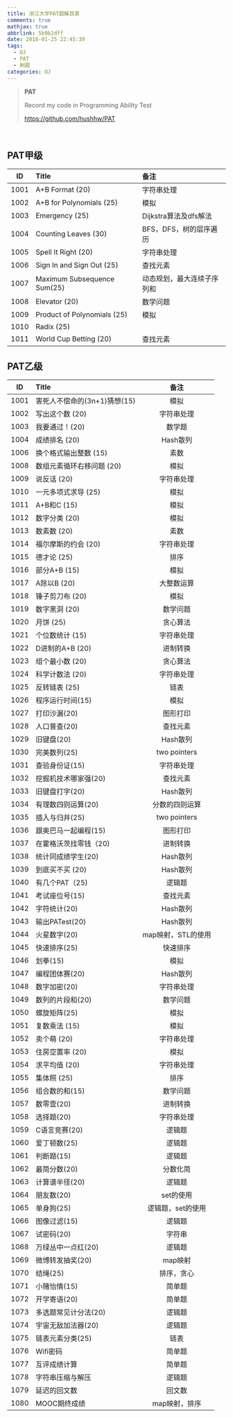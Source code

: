 ```yaml
---
title: 浙江大学PAT题解目录
comments: true
mathjax: true
abbrlink: 5b9b2dff
date: 2018-01-25 22:45:39
tags:
  - OJ
  - PAT
  - 刷题
categories: OJ
---
```


> **PAT**
>
> Record my code in Programming Ability Test
>
> https://github.com/hushhw/PAT

<!--more-->

​      

## PAT甲级

|  ID  | Title                       | 备注               |
| :--: | :-------------------------- | :--------------- |
| 1001 | A+B Format (20)             | 字符串处理            |
| 1002 | A+B for Polynomials (25)    | 模拟               |
| 1003 | Emergency (25)              | Dijkstra算法及dfs解法 |
| 1004 | Counting Leaves (30)        | BFS，DFS，树的层序遍历   |
| 1005 | Spell It Right (20)         | 字符串处理            |
| 1006 | Sign In and Sign Out (25)   | 查找元素             |
| 1007 | Maximum Subsequence Sum(25) | 动态规划，最大连续子序列和    |
| 1008 | Elevator (20)               | 数学问题             |
| 1009 | Product of Polynomials (25) | 模拟               |
| 1010 | Radix (25)                  |                  |
| 1011 | World Cup Betting (20)      | 查找元素             |

## PAT乙级

|  ID  | Title               |      备注      |
| :--: | :------------------ | :----------: |
| 1001 | 害死人不偿命的(3n+1)猜想(15) |      模拟      |
| 1002 | 写出这个数 (20)          |    字符串处理     |
| 1003 | 我要通过！(20)           |     数学题      |
| 1004 | 成绩排名 (20)           |    Hash散列    |
| 1006 | 换个格式输出整数 (15)       |      素数      |
| 1008 | 数组元素循环右移问题 (20)     |      模拟      |
| 1009 | 说反话 (20)            |    字符串处理     |
| 1010 | 一元多项式求导 (25)        |      模拟      |
| 1011 | A+B和C (15)          |      模拟      |
| 1012 | 数字分类 (20)           |      模拟      |
| 1013 | 数素数 (20)            |      素数      |
| 1014 | 福尔摩斯的约会 (20)        |    字符串处理     |
| 1015 | 德才论 (25)            |      排序      |
| 1016 | 部分A+B (15)          |      模拟      |
| 1017 | A除以B (20)           |    大整数运算     |
| 1018 | 锤子剪刀布 (20)          |      模拟      |
| 1019 | 数字黑洞 (20)           |     数学问题     |
| 1020 | 月饼 (25)             |     贪心算法     |
| 1021 | 个位数统计 (15)          |    字符串处理     |
| 1022 | D进制的A+B (20)        |     进制转换     |
| 1023 | 组个最小数 (20)          |     贪心算法     |
| 1024 | 科学计数法 (20)          |    字符串处理     |
| 1025 | 反转链表 (25)           |      链表      |
| 1026 | 程序运行时间(15)          |      模拟      |
| 1027 | 打印沙漏(20)            |     图形打印     |
| 1028 | 人口普查(20)            |     查找元素     |
| 1029 | 旧键盘(20)             |    Hash散列    |
| 1030 | 完美数列(25)            | two pointers |
| 1031 | 查验身份证(15)           |    字符串处理     |
| 1032 | 挖掘机技术哪家强(20)        |     查找元素     |
| 1033 | 旧键盘打字(20)           |    Hash散列    |
| 1034 | 有理数四则运算(20)         |   分数的四则运算    |
| 1035 | 插入与归并(25)           | two pointers |
| 1036 | 跟奥巴马一起编程(15)        |     图形打印     |
| 1037 | 在霍格沃茨找零钱（20)        |     进制转换     |
| 1038 | 统计同成绩学生(20)         |    Hash散列    |
| 1039 | 到底买不买 (20)          |    Hash散列    |
| 1040 | 有几个PAT（25)          |     逻辑题      |
| 1041 | 考试座位号(15)           |     查找元素     |
| 1042 | 字符统计(20)            |    Hash散列    |
| 1043 | 输出PATest(20)        |    Hash散列    |
| 1044 | 火星数字(20)            | map映射，STL的使用 |
| 1045 | 快速排序(25)            |     快速排序     |
| 1046 | 划拳(15)              |      模拟      |
| 1047 | 编程团体赛(20)           |    Hash散列    |
| 1048 | 数字加密(20)            |    字符串处理     |
| 1049 | 数列的片段和(20)          |     数学问题     |
| 1050 | 螺旋矩阵(25)            |      模拟      |
| 1051 | 复数乘法 (15)           |      模拟      |
| 1052 | 卖个萌 (20)            |    字符串处理     |
| 1053 | 住房空置率 (20)          |      模拟      |
| 1054 | 求平均值 (20)           |    字符串处理     |
| 1055 | 集体照 (25)            |      排序      |
| 1056 | 组合数的和(15)           |     数学问题     |
| 1057 | 数零壹(20)             |     进制转换     |
| 1058 | 选择题(20)             |    字符串处理     |
| 1059 | C语言竞赛(20)           |     逻辑题      |
| 1060 | 爱丁顿数(25)            |     逻辑题      |
| 1061 | 判断题(15)             |     逻辑题      |
| 1062 | 最简分数(20)            |     分数化简     |
| 1063 | 计算谱半径(20)           |     逻辑题      |
| 1064 | 朋友数(20)             |    set的使用    |
| 1065 | 单身狗(25)             |  逻辑题，set的使用  |
| 1066 | 图像过滤(15)            |     逻辑题      |
| 1067 | 试密码(20)             |     字符串      |
| 1068 | 万绿丛中一点红(20)         |     逻辑题      |
| 1069 | 微博转发抽奖(20)          |    map映射     |
| 1070 | 结绳(25)              |    排序，贪心     |
| 1071 | 小赌怡情(15)            |     简单题      |
| 1072 | 开学寄语(20)            |     简单题      |
| 1073 | 多选题常见计分法(20)        |     逻辑题      |
| 1074 | 宇宙无敌加法器(20)         |     逻辑题      |
| 1075 | 链表元素分类(25)          |      链表      |
| 1076 | Wifi密码              |     简单题      |
| 1077 | 互评成绩计算              |     简单题      |
| 1078 | 字符串压缩与解压            |     逻辑题      |
| 1079 | 延迟的回文数              |     回文数      |
| 1080 | MOOC期终成绩            |   map映射，排序   |